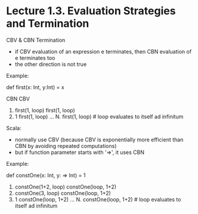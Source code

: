 # Lecture 1.3. Evaluation Strategies and Termination

CBV & CBN Termination
- if CBV evaluation of an expression e terminates, then CBN evaluation of e terminates too
- the other direction is not true

Example:

def first(x: Int, y:Int) = x

   CBN                  CBV
1. first(1, loop)       first(1, loop)
2. 1                    first(1, loop)
...
N.                      first(1, loop) # loop evaluates to itself ad infinitum


Scala:
- normally use CBV (because CBV is exponentially more efficient than CBN by avoiding repeated computations)
- but if function parameter starts with '=>', it uses CBN

Example:

def constOne(x: Int, y: => Int) = 1

1. constOne(1+2, loop)       constOne(loop, 1+2)
2. constOne(3, loop)         constOne(loop, 1+2)
3. 1                         constOne(loop, 1+2)
...
N.                           constOne(loop, 1+2) # loop evaluates to itself ad infinitum
